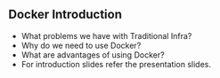 ## Docker Introduction
- What problems we have with Traditional Infra?
- Why do we need to use Docker?
- What are advantages of using Docker?
- For introduction slides refer the presentation slides.